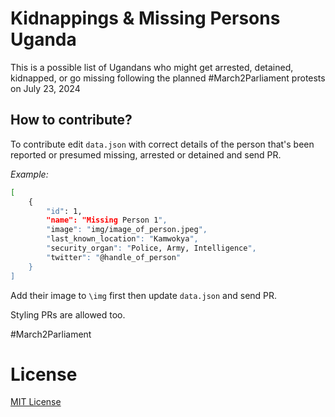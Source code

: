 # Kidnappings & Missing Persons Uganda

This is a possible list of Ugandans who might get arrested, detained, kidnapped, or go missing following the planned #March2Parliament protests on July 23, 2024

## How to contribute? 

To contribute edit `data.json` with correct details of the person that's been reported or presumed missing, arrested or detained and send PR.

*Example:*

```bash
[
    {
        "id": 1,
        "name": "Missing Person 1",
        "image": "img/image_of_person.jpeg",
        "last_known_location": "Kamwokya",
        "security_organ": "Police, Army, Intelligence",
        "twitter": "@handle_of_person"
    }
]
```

Add their image to `\img` first then update `data.json` and send PR.

Styling PRs are allowed too.

#March2Parliament

# License
[MIT License](https://github.com/wkambale/missingpersons/blob/main/LICENSE)
